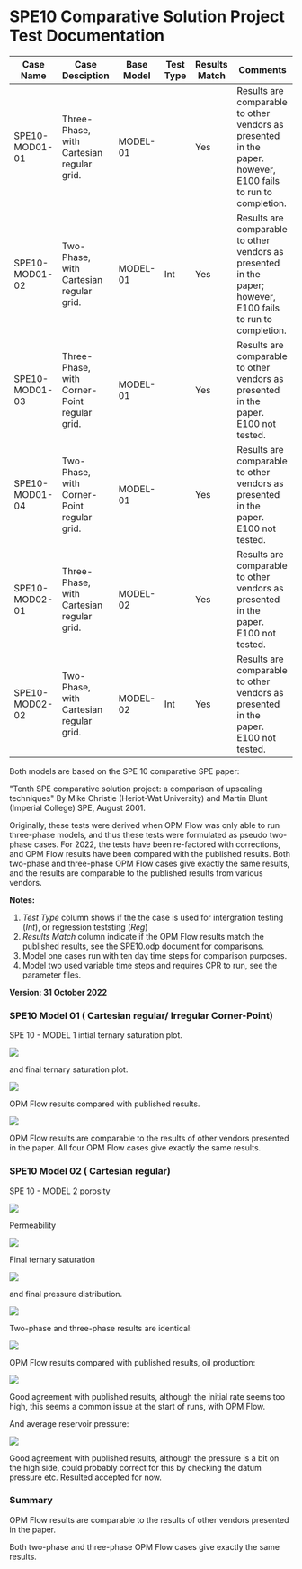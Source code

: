 # SPE10 Comparative Solution Project Test Documentation

Case Name     | Case Desciption                                  | Base Model | Test<br />Type | Results<br />Match | Comments |
---------     | -----------------------------                    | ---------- | ---- | ------- | ------------------------------------- |
SPE10-MOD01-01| Three-Phase, with Cartesian regular grid.        | MODEL-01   |      | Yes     | Results are comparable to other vendors as presented in the paper. however, E100 fails to run to completion.
SPE10-MOD01-02| Two-Phase, with Cartesian regular grid.          | MODEL-01   | Int  | Yes     | Results are comparable to other vendors as presented in the paper; however, E100 fails to run to completion.
SPE10-MOD01-03| Three-Phase, with Corner-Point regular grid.     | MODEL-01   |      | Yes     | Results are comparable to other vendors as presented in the paper. E100 not tested.
SPE10-MOD01-04| Two-Phase, with Corner-Point regular grid.       | MODEL-01   |      | Yes     | Results are comparable to other vendors as presented in the paper. E100 not tested.
SPE10-MOD02-01| Three-Phase, with Cartesian regular grid.        | MODEL-02   |      | Yes     | Results are comparable to other vendors as presented in the paper. E100 not tested.
SPE10-MOD02-02| Two-Phase, with Cartesian regular grid.          | MODEL-02   | Int  | Yes     | Results are comparable to other vendors as presented in the paper. E100 not tested.

Both models are based on the SPE 10 comparative SPE paper:

   "Tenth SPE comparative solution project: a comparison of upscaling techniques"
   By Mike Christie (Heriot-Wat University) and Martin Blunt (Imperial College)
   SPE, August 2001.

Originally, these tests were derived when OPM Flow was only able to run three-phase models, and thus these tests were
formulated as pseudo two-phase cases. For 2022, the tests have been re-factored with corrections, and OPM Flow results
have been compared with the published results. Both two-phase and three-phase OPM Flow cases give exactly the same
results, and the results are comparable to the published results from various vendors.

**Notes:**

1. _Test Type_ column shows if the the case is used for intergration testing (_Int_), or regression teststing (_Reg_)
2. _Results Match_ column indicate if the OPM Flow results match the published results, see the SPE10.odp document for comparisons.
3. Model one cases run with ten day time steps for comparison purposes.
4. Model two used variable time steps and requires CPR to run, see the parameter files.

**Version: 31 October 2022**

### SPE10 Model 01 ( Cartesian regular/ Irregular Corner-Point)

SPE 10 - MODEL 1 intial ternary saturation plot.

![](plots/spe10-model01-saturation-initial.jpg)

and final ternary saturation plot.

![](plots/spe10-model01-saturation-final.jpg)

OPM Flow results compared with published results.

![](plots/spe10-model01-comparison03.jpg)

OPM Flow results are comparable to the results of other vendors presented in the paper.
All four OPM Flow cases give exactly the same results.

### SPE10 Model 02 ( Cartesian regular)

SPE 10 - MODEL 2 porosity

![](plots/spe10-model02-poro.jpg)

Permeability

![](plots/spe10-model02-permx.jpg)

Final ternary saturation

![](plots/spe10-model02-saturation-final.jpg)

and final pressure distribution.

![](plots/spe10-model02-pressure-final.jpg)

Two-phase and three-phase results are identical:

![](plots/spe10-model02-results.jpg)

OPM Flow results compared with published results, oil production:

![](plots/spe10-model02-comparison-oil-03.jpg)

Good agreement with published results, although the initial rate seems  too high, this seems a common issue at the
start of runs, with OPM Flow.

And average reservoir pressure:

![](plots/spe10-model02-comparison-oil-03.jpg)

Good agreement with published results, although the pressure is a bit on the high side, could probably correct for this
by checking the datum pressure etc. Resulted accepted for now.

### Summary
OPM Flow results are comparable to the results of other vendors presented in the paper.

Both two-phase and three-phase OPM Flow cases give exactly the same results.
